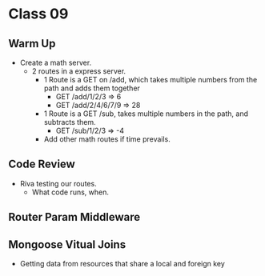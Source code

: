 # Class 09

## Warm Up

- Create a math server.
  - 2 routes in a express server.
    - 1 Route is a GET on /add, which takes multiple numbers from the path and adds them together
      - GET /add/1/2/3 => 6
      - GET /add/2/4/6/7/9 => 28
    - 1 Route is a GET /sub, takes multiple numbers in the path, and subtracts them.
      - GET /sub/1/2/3 => -4
    - Add other math routes if time prevails.

## Code Review

- Riva testing our routes.  
  - What code runs, when.

## Router Param Middleware

## Mongoose Vitual Joins

- Getting data from resources that share a local and foreign key
